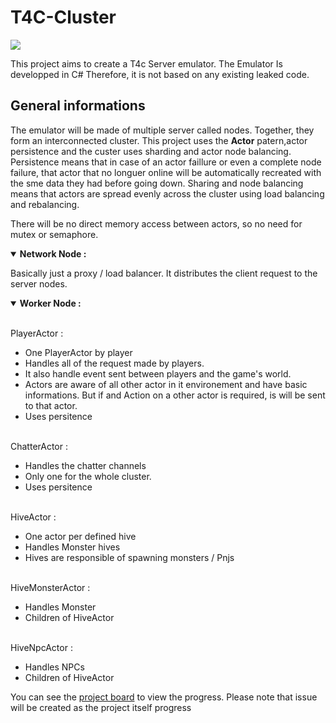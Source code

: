 # T4C-Cluster 
![](https://github.com/365devhub/T4C-Cluster/actions/workflows/BuildMaster.yml/badge.svg)

This project aims to create a T4c Server emulator.
The Emulator Is developped in C# Therefore, it is not based on any existing leaked code.


## General informations

The emulator will be made of multiple server called nodes. Together, they form an interconnected cluster.
This project uses the **Actor** patern,actor persistence and the custer uses sharding and actor node balancing.
Persistence means that in case of an actor faillure or even a complete node failure, that actor that no longuer online will be automatically recreated with the sme data they had before going down. Sharing and node balancing means that actors are spread evenly across the cluster using load balancing and rebalancing.

There will be no direct memory access between actors, so no need for mutex or semaphore.


<details open><summary><strong>Network Node :</strong></summary>
<p>
Basically just a proxy / load balancer. It distributes the client request to the server nodes.
</p>
</details>

<details open><summary><strong>Worker Node :</strong></summary>
  <p>
    <br/>
    PlayerActor :
    <ul>
      <li>One PlayerActor by player</li>
      <li>Handles all of the request made by players.</li>
      <li>It also handle event sent between players and the game's world.</li>
      <li>Actors are aware of all other actor in it environement and have basic informations. But if and Action on a other actor is required, is will be sent to that actor.</li>
      <li>Uses persitence</li>
    </ul>
  </p>
  <p>
    <br/>
    ChatterActor :
    <ul>
      <li>Handles the chatter channels</li>
      <li>Only one for the whole cluster.</li>
      <li>Uses persitence</li>
    </ul>
  </p>
  <p>
    <br/>
    HiveActor :
    <ul>
      <li>One actor per defined hive</li>
      <li>Handles Monster hives</li>
      <li>Hives are responsible of spawning monsters / Pnjs</li>
    </ul>
  </p>
  <p>
    <br/>
    HiveMonsterActor :
    <ul>
      <li>Handles Monster</li>
      <li>Children of HiveActor</li>
    </ul>
  </p>
  <p>
    <br/>
    HiveNpcActor :
    <ul>
      <li>Handles NPCs</li>
      <li>Children of HiveActor</li>
    </ul>
  </p>
</details>


You can see the [project board](https://github.com/365devhub/T4C-Cluster/projects) to view the progress. Please note that  issue will be created as the project itself progress



